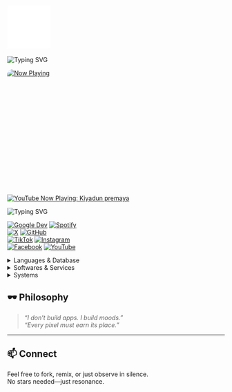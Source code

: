<p align="center">

![GitHub Logo](icons8-github-100.png)

![Typing SVG](https://readme-typing-svg.herokuapp.com?lines=Hello+World;Welcome+to+my+GitHub&font=Fira+Code&size=24&color=00FF00&center=true)

<a href="https://youtube.com/watch?v=iBlpUYogVTw" target="_blank">
  <img src="thumbnail.png" 
       alt="Now Playing" 
       width="480" 
       height="270"
       style="display:block; margin-bottom:20px; border-radius:12px;"/>
</a>

[![YouTube Now Playing: Kiyadun premaya](https://img.shields.io/badge/YouTube%20Now%20Playing-Kiyadun%20premaya-FF0000?style=for-the-badge&logo=youtube&logoColor=white)](https://www.youtube.com/watch?v=syoslCy-q1o)

![Typing SVG](https://readme-typing-svg.herokuapp.com?font=Fira+Code&size=24&pause=1000&color=00FF00&center=true&width=800&lines=ﮩ٨ـﮩﮩ٨ـ♡;ﮩ٨ـﮩﮩ٨ـ♡;ﮩ٨ـﮩﮩ٨ـ♡;ﮩ٨ـﮩﮩ٨ـ♡)

[![Google Dev](https://img.shields.io/badge/Google%20Dev-4285F4?style=for-the-badge&logo=google&logoColor=white)](https://developers.google.com/profile/u/mrkaviyaa)
[![Spotify](https://img.shields.io/badge/Spotify-1ED760?&style=for-the-badge&logo=spotify&logoColor=white)](https://open.spotify.com/user/22jg2nzzjqglq2mzjqznopmba?si=1oxx6irkQf-81q4RMk6mg)  
[![X](https://img.shields.io/badge/Twitter-000000?style=for-the-badge&logo=x&logoColor=white)](https://x.com/mkaviyaa) 
[![GitHub](https://img.shields.io/badge/GitHub-181717?style=for-the-badge&logo=github&logoColor=white)](https://github.com/m-kavinda)  
[![TikTok](https://img.shields.io/badge/TikTok-010101?style=for-the-badge&logo=tiktok&logoColor=white)](https://www.tiktok.com/@mkaviyaa) 
[![Instagram](https://img.shields.io/badge/Instagram-E4405F?style=for-the-badge&logo=instagram&logoColor=white)](https://www.instagram.com/m.r.kaviyaa/)  
[![Facebook](https://img.shields.io/badge/Facebook-0866FF?style=for-the-badge&logo=facebook&logoColor=white)](https://www.facebook.com/m.r.kaviyaa/) 
[![YouTube](https://img.shields.io/badge/YouTube-FF0000?style=for-the-badge&logo=youtube&logoColor=white)](https://youtube.com/@mr-kaviyaa)

<details>
  <summary>Languages & Database</summary>
ㅤ
<!-- badges inside details can also be centered using the same trick -->
</details>

<details>
  <summary>Softwares & Services</summary>
ㅤ
</details>

<details>
  <summary>Systems</summary>
ㅤ
</details>

## 🕶️ Philosophy
> _“I don’t build apps. I build moods.”_  
> _“Every pixel must earn its place.”_

---

## 📫 Connect
Feel free to fork, remix, or just observe in silence.  
No stars needed—just resonance.

</p>